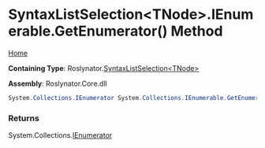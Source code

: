 # SyntaxListSelection\<TNode>\.IEnumerable\.GetEnumerator\(\) Method

[Home](../../../README.md)

**Containing Type**: Roslynator\.[SyntaxListSelection\<TNode>](../README.md)

**Assembly**: Roslynator\.Core\.dll

```csharp
System.Collections.IEnumerator System.Collections.IEnumerable.GetEnumerator()
```

### Returns

System\.Collections\.[IEnumerator](https://docs.microsoft.com/en-us/dotnet/api/system.collections.ienumerator)

